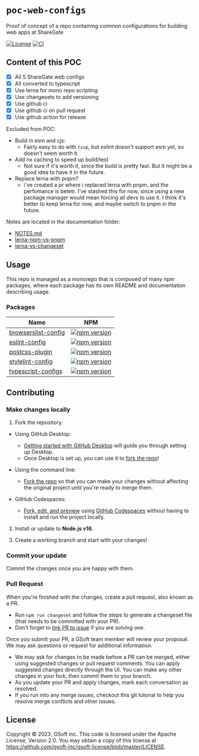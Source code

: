 # `poc-web-configs`
Proof of concept of a repo containing common configurations for building web apps at ShareGate

[![License](https://img.shields.io/badge/License-Apache_2.0-blue.svg)](./LICENSE.md) [![CI](https://github.com/alexasselin008/poc-web-configs/actions/workflows/ci.yml/badge.svg)](https://github.com/alexasselin008/poc-web-configs/actions/workflows/ci.yml)

## Content of this POC

- [X] All 5 ShareGate web configs
- [X] All converted to typescript
- [X] Use lerna for mono repo scripting
- [X] Use changesets to add versioning
- [X] Use github ci
- [X] Use github ci on pull request
- [X] Use github action for release

Excluded from POC: 
- Build in esm and cjs:
  - Fairly easy to do with `tsup`, but eslint doesn't support esm yet, so doesn't seem worth it.
- Add nx caching to speed up build/test
  - Not sure if it's worth it, since the build is pretty fast. But it might be a good idea to have it in the future.
- Replace lerna with pnpm?
  - i've created a pr where i replaced lerna with pnpm, and the perfomance is betetr. I've stashed this for now, since using a new package manager would mean forcing all devs to use it. I think it's better to keep lerna for now, and maybe switch to pnpm in the future.
  
Notes are located in the documentation folder:
- [NOTES.md](./documentation/NOTES.md)
- [lerna-npm-vs-pnpm](./documentation/lerna-npm-vs-pnpm.md)
- [lerna-vs-changeset](./documentation/lerna-vs-changeset.md)
  
## Usage 
  
This repo is managed as a monorepo that is composed of many npm packages, where each package has its own README and documentation describing usage.

### Packages

| Name | NPM |
| --- | --- | 
| [browserslist-config](packages/browserslist-config/README.md) | [![npm version](https://badge.fury.io/js/%40sharegate%2Fbrowserslist-config.svg)](https://badge.fury.io/js/%40sharegate%2Fbrowserslist-config) | 
| [eslint-config](packages/eslint-config/README.md)| [![npm version](https://badge.fury.io/js/%40sharegate%2Feslint-config.svg)](https://badge.fury.io/js/%40sharegate%2Feslint-config) |
| [postcss-plugin](packages/postcss-plugin/README.md) | [![npm version](https://badge.fury.io/js/%40sharegate%2Fpostcss-plugin.svg)](https://badge.fury.io/js/%40sharegate%2Fpostcss-plugin) |
| [stylelint-config](packages/stylelint-config/README.md) | [![npm version](https://badge.fury.io/js/%40sharegate%2Fstylelint-config.svg)](https://badge.fury.io/js/%40sharegate%2Fstylelint-config) |
| [typescript-configs](packages/typescript-configs/README.md) | [![npm version](https://badge.fury.io/js/%40sharegate%2Ftypescript-configs.svg)](https://badge.fury.io/js/%40sharegate%2Ftypescript-configs) |

## Contributing

### Make changes locally

1. Fork the repository.

- Using GitHub Desktop:

  - [Getting started with GitHub Desktop](https://docs.github.com/en/desktop/installing-and-configuring-github-desktop/getting-started-with-github-desktop) will guide you through setting up Desktop.
  - Once Desktop is set up, you can use it to [fork the repo](https://docs.github.com/en/desktop/contributing-and-collaborating-using-github-desktop/cloning-and-forking-repositories-from-github-desktop)!

- Using the command line:

  - [Fork the repo](https://docs.github.com/en/github/getting-started-with-github/fork-a-repo#fork-an-example-repository) so that you can make your changes without affecting the original project until you're ready to merge them.

- GitHub Codespaces:
  - [Fork, edit, and preview](https://docs.github.com/en/free-pro-team@latest/github/developing-online-with-codespaces/creating-a-codespace) using [GitHub Codespaces](https://github.com/features/codespaces) without having to install and run the project locally.

2. Install or update to **Node.js v16**.

4. Create a working branch and start with your changes!

### Commit your update

Commit the changes once you are happy with them.

### Pull Request

When you're finished with the changes, create a pull request, also known as a PR.

- Run `npm run changeset` and follow the steps to generate a changeset file (that needs to be committed with your PR).
- Don't forget to [link PR to issue](https://docs.github.com/en/issues/tracking-your-work-with-issues/linking-a-pull-request-to-an-issue) if you are solving one.

Once you submit your PR, a GSoft team member will review your proposal. We may ask questions or request for additional information.

- We may ask for changes to be made before a PR can be merged, either using suggested changes or pull request comments. You can apply suggested changes directly through the UI. You can make any other changes in your fork, then commit them to your branch.
- As you update your PR and apply changes, mark each conversation as resolved.
- If you run into any merge issues, checkout this git tutorial to help you resolve merge conflicts and other issues.

## License

Copyright © 2023, GSoft inc. This code is licensed under the Apache License, Version 2.0. You may obtain a copy of this license at https://github.com/gsoft-inc/gsoft-license/blob/master/LICENSE.
